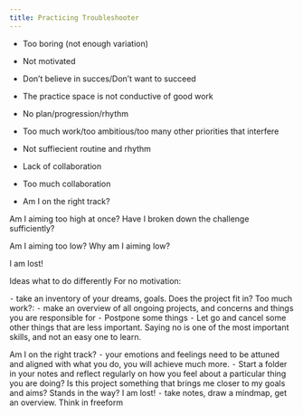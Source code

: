 ```yaml
---
title: Practicing Troubleshooter
---
```


- Too boring (not enough variation)
- Not motivated
- Don’t believe in succes/Don’t want to succeed

- The practice space is not conductive of good work
- No plan/progression/rhythm
- Too much work/too ambitious/too many other priorities that interfere
- Not suffiecient routine and rhythm
- Lack of collaboration
- Too much collaboration
- Am I on the right track?

Am I aiming too high at once? Have I broken down the challenge sufficiently?

Am I aiming too low? Why am I aiming low?

I am lost!


Ideas what to do differently
For no motivation:

⁃	take an inventory of your dreams, goals. Does the project fit in?
Too much work?:
⁃	make an overview of all ongoing projects, and concerns and things you are responsible for
⁃	Postpone some things
⁃	Let go and cancel some other things that are less important. Saying no is one of the most important skills, and not an easy one to learn.

Am I on the right track?
⁃	your emotions and feelings need to be attuned and aligned with what you do, you will achieve much more.
⁃	Start a folder in your notes and reflect regularly on how you feel about a particular thing you are doing? Is this project something that brings me closer to my goals and aims? Stands in the way?
I am lost!
⁃	take notes, draw a mindmap, get an overview. Think in freeform
